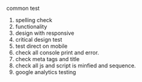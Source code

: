 common test 
1. spelling check
2. functionality
3. design with responsive
4. critical design test
5. test direct on mobile
6. check all console print and error.
7. check meta tags and title
8. check all js and script is minfied and sequence.
9. google analytics testing